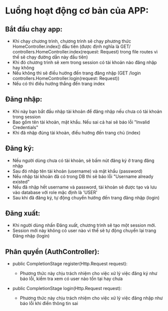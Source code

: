 # Luồng hoạt động cơ bản của APP:

## Bắt đầu chạy app: 

- Khi chạy chương trình, chương trình sẽ chạy phương thức HomeController.index() đầu tiên (được định nghĩa là GET/  controllers.HomeController.index(request: Request) trong file routes vì thế sẽ chạy đường dẫn này đầu tiên)
- Khi đó chương trình sẽ xem trong session có tài khoản nào đăng nhập hay không
- Nếu không thì sẽ điều hướng đến trang đăng nhập (GET  /login  controllers.HomeController.login(request: Request))
- Nếu có thì điều hướng thẳng đến trang index
  
## Đăng nhập:

- Khi này bạn bắt đầu nhập tài khoản để đăng nhập nếu chưa có tài khoản trong session
- Bao gồm tên tài khoản, mật khẩu. Nếu sai cả hai sẽ báo lỗi "Invalid Credentials"
- Khi đã nhập đúng tài khoản, điều hướng đến trang chủ (index)

## Đăng ký:

- Nếu người dùng chưa có tài khoản, sẽ bấm nút đăng ký ở trang đăng nhập
- Sau đó nhập tên tài khoản (username) và mật khẩu (password)
- Nếu nhập tài khoản đã có trong DB thì sẽ báo lỗi "Username already existed"
- Nếu đã nhập hết username và password, tài khoản sẽ được tạo và lưu vào database với role mặc định là 'USER'
- Sau khi đã đăng ký, tự động chuyển hướng đến trang đăng nhập (login)

## Đăng xuất:

- Khi người dùng nhấn Đăng xuất, chương trình sẽ tạo một session mới.
- Session mới này không có user nào vì thế sẽ tự động chuyển lại trang Đăng nhập (login)

## Phân quyền (AuthController):

- public CompletionStage<Result> register(Http.Request request):
    - Phương thức này chịu trách nhiệm cho việc xử lý việc đăng ký như báo lỗi, kiểm tra xem có user nào tồn tại hay chưa

- public CompletionStage<Result> login(Http.Request request):
    - Phương thức này chịu trách nhiệm cho việc xử lý việc đăng nhập như báo lỗi khi điền thông tin sai
